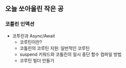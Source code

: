 ## 오늘 쏘아올린 작은 공

### 코틀린 인액션 
- 코투린과 Async/Await
  - 코루틴이란?
  - 코틀린의 코루틴 지원: 일반적인 코루틴
  - suspend 키워드와 코틀린의 일시 중단 함수 컴파일 방법
  - 코루틴 빌더 만들기